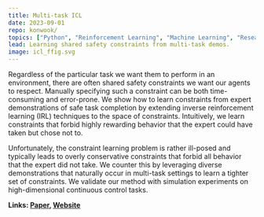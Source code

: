```yaml
---
title: Multi-task ICL
date: 2023-09-01
repo: konwook/
topics: ["Python", "Reinforcement Learning", "Machine Learning", "Research"]
lead: Learning shared safety constraints from multi-task demos.
image: icl_ffig.svg
---
```


Regardless of the particular task we want them to perform in an environment, there are often shared safety constraints we want our agents to respect. Manually specifying such a constraint can be both time-consuming and error-prone. We show how to learn constraints from expert demonstrations of safe task completion by extending inverse reinforcement learning (IRL) techniques to the space of constraints. Intuitively, we learn constraints that forbid highly rewarding behavior that the expert could have taken but chose not to.

Unfortunately, the constraint learning problem is rather ill-posed and typically leads to overly conservative constraints that forbid all behavior that the expert did not take. We counter this by leveraging diverse demonstrations that naturally occur in multi-task settings to learn a tighter set of constraints. We validate our method with simulation experiments on high-dimensional continuous control tasks.

**Links: [Paper](https://arxiv.org/abs/2309.00711),
[Website](https://gokul.dev/icl/)**
